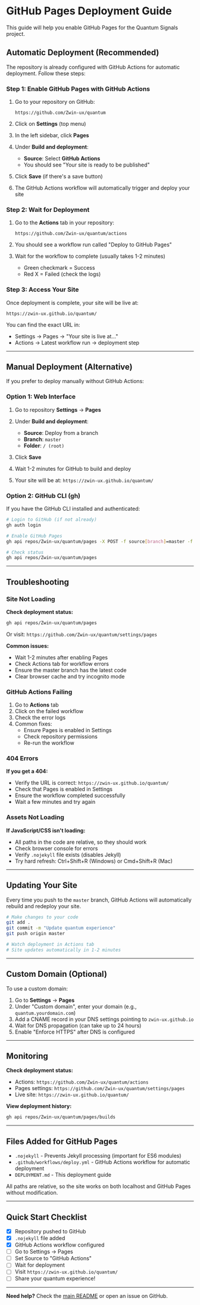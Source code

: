 # GitHub Pages Deployment Guide

This guide will help you enable GitHub Pages for the Quantum Signals project.

## Automatic Deployment (Recommended)

The repository is already configured with GitHub Actions for automatic deployment. Follow these steps:

### Step 1: Enable GitHub Pages with GitHub Actions

1. Go to your repository on GitHub:
   ```
   https://github.com/Zwin-ux/quantum
   ```

2. Click on **Settings** (top menu)

3. In the left sidebar, click **Pages**

4. Under **Build and deployment**:
   - **Source**: Select **GitHub Actions**
   - You should see "Your site is ready to be published"

5. Click **Save** (if there's a save button)

6. The GitHub Actions workflow will automatically trigger and deploy your site

### Step 2: Wait for Deployment

1. Go to the **Actions** tab in your repository:
   ```
   https://github.com/Zwin-ux/quantum/actions
   ```

2. You should see a workflow run called "Deploy to GitHub Pages"

3. Wait for the workflow to complete (usually takes 1-2 minutes)
   - Green checkmark = Success
   - Red X = Failed (check the logs)

### Step 3: Access Your Site

Once deployment is complete, your site will be live at:
```
https://zwin-ux.github.io/quantum/
```

You can find the exact URL in:
- Settings → Pages → "Your site is live at..."
- Actions → Latest workflow run → deployment step

---

## Manual Deployment (Alternative)

If you prefer to deploy manually without GitHub Actions:

### Option 1: Web Interface

1. Go to repository **Settings** → **Pages**

2. Under **Build and deployment**:
   - **Source**: Deploy from a branch
   - **Branch**: `master`
   - **Folder**: `/ (root)`

3. Click **Save**

4. Wait 1-2 minutes for GitHub to build and deploy

5. Your site will be at: `https://zwin-ux.github.io/quantum/`

### Option 2: GitHub CLI (gh)

If you have the GitHub CLI installed and authenticated:

```bash
# Login to GitHub (if not already)
gh auth login

# Enable GitHub Pages
gh api repos/Zwin-ux/quantum/pages -X POST -f source[branch]=master -f source[path]=/

# Check status
gh api repos/Zwin-ux/quantum/pages
```

---

## Troubleshooting

### Site Not Loading

**Check deployment status:**
```bash
gh api repos/Zwin-ux/quantum/pages
```

Or visit: `https://github.com/Zwin-ux/quantum/settings/pages`

**Common issues:**
- Wait 1-2 minutes after enabling Pages
- Check Actions tab for workflow errors
- Ensure the master branch has the latest code
- Clear browser cache and try incognito mode

### GitHub Actions Failing

1. Go to **Actions** tab
2. Click on the failed workflow
3. Check the error logs
4. Common fixes:
   - Ensure Pages is enabled in Settings
   - Check repository permissions
   - Re-run the workflow

### 404 Errors

**If you get a 404:**
- Verify the URL is correct: `https://zwin-ux.github.io/quantum/`
- Check that Pages is enabled in Settings
- Ensure the workflow completed successfully
- Wait a few minutes and try again

### Assets Not Loading

**If JavaScript/CSS isn't loading:**
- All paths in the code are relative, so they should work
- Check browser console for errors
- Verify `.nojekyll` file exists (disables Jekyll)
- Try hard refresh: Ctrl+Shift+R (Windows) or Cmd+Shift+R (Mac)

---

## Updating Your Site

Every time you push to the `master` branch, GitHub Actions will automatically rebuild and redeploy your site.

```bash
# Make changes to your code
git add .
git commit -m "Update quantum experience"
git push origin master

# Watch deployment in Actions tab
# Site updates automatically in 1-2 minutes
```

---

## Custom Domain (Optional)

To use a custom domain:

1. Go to **Settings** → **Pages**
2. Under "Custom domain", enter your domain (e.g., `quantum.yourdomain.com`)
3. Add a CNAME record in your DNS settings pointing to `zwin-ux.github.io`
4. Wait for DNS propagation (can take up to 24 hours)
5. Enable "Enforce HTTPS" after DNS is configured

---

## Monitoring

**Check deployment status:**
- Actions: `https://github.com/Zwin-ux/quantum/actions`
- Pages settings: `https://github.com/Zwin-ux/quantum/settings/pages`
- Live site: `https://zwin-ux.github.io/quantum/`

**View deployment history:**
```bash
gh api repos/Zwin-ux/quantum/pages/builds
```

---

## Files Added for GitHub Pages

- `.nojekyll` - Prevents Jekyll processing (important for ES6 modules)
- `.github/workflows/deploy.yml` - GitHub Actions workflow for automatic deployment
- `DEPLOYMENT.md` - This deployment guide

All paths are relative, so the site works on both localhost and GitHub Pages without modification.

---

## Quick Start Checklist

- [x] Repository pushed to GitHub
- [x] `.nojekyll` file added
- [x] GitHub Actions workflow configured
- [ ] Go to Settings → Pages
- [ ] Set Source to "GitHub Actions"
- [ ] Wait for deployment
- [ ] Visit `https://zwin-ux.github.io/quantum/`
- [ ] Share your quantum experience!

---

**Need help?** Check the [main README](README.md) or open an issue on GitHub.
